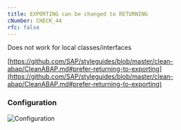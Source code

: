 ```yaml
---
title: EXPORTING can be changed to RETURNING
cNumber: CHECK_44
rfc: false
---
```


Does not work for local classes/interfaces

[https://github.com/SAP/styleguides/blob/master/clean-abap/CleanABAP.md#prefer-returning-to-exporting](https://github.com/SAP/styleguides/blob/master/clean-abap/CleanABAP.md#prefer-returning-to-exporting)

### Configuration
![Configuration](/img/default_conf.png)
